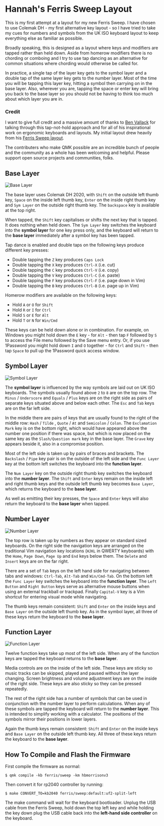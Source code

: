 # Hannah's Ferris Sweep Layout

This is my first attempt at a layout for my new Ferris Sweep. I have chosen to
use Colemak DH - my first alternative key layout - so I have tried to take my
cues for numbers and symbols from the UK ISO keyboard layout to keep everything
else as familiar as possible.

Broadly speaking, this is designed as a layout where keys and modifiers are
tapped rather than held down. Aside from homerow modifiers there is no chording
or comboing and I try to use tap dancing as an alternative for common situations
where chording would otherwise be called for.

In practice, a single tap of the layer key gets to the symbol layer and a double
tap of the same layer key gets to the number layer. Most of the time you will be
tapping this layer key, hitting a symbol then carrying on in the base layer.
Also, wherever you are, tapping the space or enter key will bring you back to
the base layer so you should not be having to think too much about which layer
you are in.

### Credit

I want to give full credit and a massive amount of thanks to [Ben
Vallack](https://www.youtube.com/benvallack) for talking through this
tap-not-hold approach and for all of his inspirational work on ergonomic
keyboards and layouts. My initial layout drew heavily from his [Ferris Sweep
layout](https://github.com/benvallack/34-QMK-Ferris-Sweep).

The contributers who make QMK possible are an incredible bunch of people and the
community as a whole has been welcoming and helpful. Please support open source
projects and communities, folks.

 ## Base Layer

![Base Layer](https://i.imgur.com/vcj6LgG.png)

The base layer uses Colemak DH 2020, with `Shift` on the outside left thumb key,
`Space` on the inside left thumb key, `Enter` on the inside right thumb key and
`Sym Layer` on the outside right thumb key. The `backspace` key is available at
the top right.

When tapped, the `Shift` key capitalises or shifts the next key that is tapped.
It does nothing when held down. The `Sym Layer` key switches the keyboard into
the **symbol layer** for one key press only, and the keyboard will return to the
**base layer** immediately after a symbol key has been tapped.

Tap dance is enabled and double taps on the following keys produce different key
presses:

* Double tapping the `Z` key produces `Caps Lock`
* Double tapping the `X` key produces `Ctrl-X` (i.e. cut)
* Double tapping the `C` key produces `Ctrl-V` (i.e. copy)
* Double tapping the `V` key produces `Ctrl-C` (i.e. paste)
* Double tapping the `F` key produces `Ctrl-F` (i.e. page down in Vim)
* Double tapping the `B` key produces `Ctrl-B` (i.e. page up in Vim)

Homerow modifiers are available on the following keys:

* Hold `A` or `O` for `Shift`
* Hold `R` or `I` for `Ctrl`
* Hold `S` or `E` for `Alt`
* Hold `T` or `N` for `Win/Cmd`

These keys can be held down alone or in combination. For example, on Windows you
might hold down the `E` key - for `Alt` - then tap `F` followed by `S` to access
the File menu followed by the Save menu entry. Or, if you use 1Password you
might hold down `I` and `O` together - for `Ctrl` and `Shift` - then tap `Space`
to pull up the 1Password quick access window.

 ## Symbol Layer

![Symbol Layer](https://i.imgur.com/xQuMMJ9.png)

The **symbol layer** is influenced by the way symbols are laid out on UK ISO
keyboards. The symbols usually found above `2` to `8` are on the top row. The
`Minus` / `Underscore` and `Equals` / `Plus` keys are on the right side as pairs
of separate keys situated above and below each other. The `Esc` and `Tab` keys
are on the far left side.

In the middle there are pairs of keys that are usually found to the right of the
middle row: `Hash` / `Tilde` , `Quote` / `At`  and `Semicolon` / `Colon`. The
`Exclamation Mark` key is on the bottom right, which would have appeared above
the number one position if there was space, but which is now placed on the same
key as the `Slash/Question mark` key in the base layer. The `Grave` key appears
beside it, also in a compromise position.

Most of the left side is taken up by pairs of braces and brackets. The
`Backslash` / `Pipe` key pair is on the outside of the left side and the `Func
Layer` key at the bottom left switches the keyboard into the **function layer**.

The `Num Layer` key on the outside right thumb key switches the keyboard into
the **number layer**. The `Shift` and `Enter` keys remain on the inside left and
right thumb keys and the outside left thumb key becomes `Base Layer`, which
returns the keyboard to the **base layer**.

As well as emitting their key presses, the `Space` and `Enter` keys will also
return the keyboard to the **base layer** when tapped.

## Number Layer

![Number Layer](https://i.imgur.com/uP7fdmD.png)

The top row is taken up by numbers as they appear on standard sized keyboards.
On the right side the navigation keys are arranged on the traditional Vim
navigation key locations (`HJKL` in QWERTY keyboards) with the `Home`, `Page
Down`, `Page Up` and `End` keys below them. The `Delete` and `Insert` keys are
on the far right.

There are a set of `Tab` keys on the left hand side for navigating between tabs
and windows: `Ctrl-Tab`, `Alt-Tab` and `Win/Cmd-Tab`. On the bottom left the
`Func Layer` key switches the keyboard into the **function layer**. The `Left
Button` and `Right Button` keys serve as alternative mouse buttons when using an
external trackball or trackpad. Finally `Capital-V` key is a Vim shortcut for
entering visual mode while navigating.

The thumb keys remain consistent: `Shift` and `Enter` on the inside keys and
`Base Layer` on the outside left thumb key. As in the symbol layer, all three of
these keys return the keyboard to the **base layer**.

## Function Layer

![Function Layer](https://i.imgur.com/JxCdlGP.png)

Twelve function keys take up most of the left side. When any of the function
keys are tapped the keyboard returns to the **base layer**.

Media controls are on the inside of the left side. These keys are sticky so
music tracks can be skipped, played and paused without the layer changing.
Screen brightness and volume adjustment keys are on the inside of the right
side. These keys are also sticky so they can be pressed repeatedly.

The rest of the right side has a number of symbols that can be used in
conjunction with the number layer to perform calculations. When any of these
symbols are tapped the keyboard will return to the **number layer**. This is
intended to simplify working with a calculator. The positions of the symbols
mirror their positions in lower layers.

Again the thumb keys remain consistent: `Shift` and `Enter` on the inside keys
and `Base Layer` on the outside left thumb key. All three of these keys return
the keyboard to the **base layer**.

##  How To Compile and Flash the Firmware

First compile the firmware as normal:

```shell
$ qmk compile -kb ferris/sweep -km hbmorrisonv3
```

Then convert it for rp2040 controller by running:

```shell
$ make CONVERT_TO=kb2040 ferris/sweep:default:uf2-split-left
```

The make command will wait for the keyboard bootloader. Unplug the USB cable
from the Ferris Sweep, hold down the top left key and while holding the key down
plug the USB cable back into the **left-hand side controller** on the keyboard.
